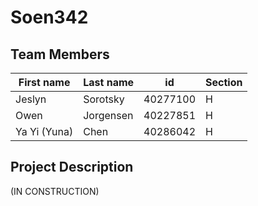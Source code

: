 # Soen342

## Team Members
| First name | Last name | id | Section|
|----------|------|------|------|
| Jeslyn | Sorotsky | 40277100 | H |
| Owen | Jorgensen | 40227851 | H |
| Ya Yi (Yuna) | Chen | 40286042 | H |
## Project Description
(IN CONSTRUCTION)
